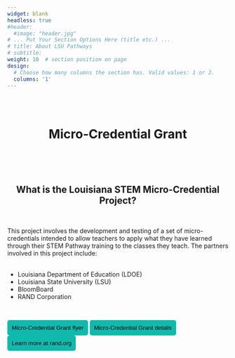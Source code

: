 ```yaml
---
widget: blank
headless: true
#header:
  #image: "header.jpg"
# ... Put Your Section Options Here (title etc.) ...
# title: About LSU Pathways
# subtitle:
weight: 10  # section position on page
design:
  # Choose how many columns the section has. Valid values: 1 or 2.
  columns: '1'
---
```

<center>
<div style="background-image: url('../images/canvas1a.png'); padding: 15px; ">
<br>

# **Micro-Credential Grant** 
<br>

</div>
<br>



## What is the Louisiana STEM Micro-Credential Project? 
<br>
</center>

This project involves the development and testing of a set of micro-credentials intended to allow teachers to apply what they have learned through their STEM Pathway training to the classes they teach. The partners involved in this project include:
<br>
<br>

  - Louisiana Department of Education (LDOE)
  - Louisiana State University (LSU)
  - BloomBoard
  - RAND Corporation

<br>

<a href="../../downloads/MicrocredentialFlyer.pdf" target="_blank"><button style= "background-color:#0fbaad; border: none ; border-radius: 5px; padding: 10px"> Micro-Credential Grant flyer </button></a> <a href="../../downloads/MicrocredentialGrant.pdf" target="_blank"><button style= "background-color:#0fbaad; border: none ; border-radius: 5px; padding: 10px"> Micro-Credential Grant details </button></a> <a href="https://www.rand.org/education-and-labor/projects/STEM-micro-credentials.html" target="_blank"><button style= "background-color:#0fbaad; border: none ; border-radius: 5px; padding: 10px"> Learn more at rand.org </button></a> 

<br>
<br>
